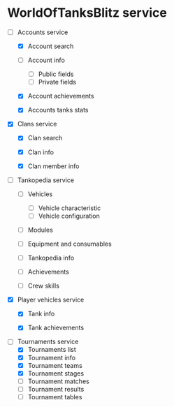 # WorldOfTanksBlitz service
- [ ] Accounts service
    - [x] Account search
    - [ ] Account info
        - [ ] Public fields
        - [ ] Private fields
    - [x] Account achievements
    - [x] Accounts tanks stats


- [x] Clans service
    - [x] Clan search
    - [x] Clan info
    - [x] Clan member info


- [ ] Tankopedia service
    - [ ] Vehicles
        - [ ] Vehicle characteristic
        - [ ] Vehicle configuration
    - [ ] Modules
    - [ ] Equipment and consumables
    - [ ] Tankopedia info
    - [ ] Achievements
    - [ ] Crew skills


- [x] Player vehicles service
    - [x] Tank info
    - [x] Tank achievements


- [ ] Tournaments service
    - [x] Tournaments list
    - [x] Tournament info
    - [x] Tournament teams
    - [x] Tournament stages
    - [ ] Tournament matches
    - [ ] Tournament results
    - [ ] Tournament tables

